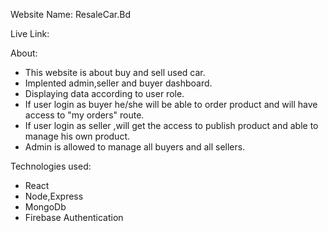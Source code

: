 Website Name: ResaleCar.Bd

Live Link:

About:
* This website is about buy and sell used car.
* Implented admin,seller and buyer dashboard.
* Displaying data according to user role.
* If user login as buyer he/she will be able to order product and will have access to "my orders" route.
* If user login as seller ,will get the access to publish product and able to manage his own product.
* Admin is allowed to manage all buyers and all sellers.

Technologies used:
* React
* Node,Express
* MongoDb
* Firebase Authentication
